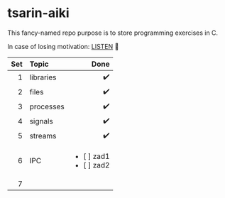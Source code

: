 # tsarin-aiki
This fancy-named repo purpose is to store programming exercises in C.

In case of losing motivation:
<a href="https://www.youtube.com/watch?v=tas0O586t80" target="blank">LISTEN</a> :musical_note:

| Set| Topic        | Done |
|---:|:-------------| ----:|
| 1  | libraries    | :heavy_check_mark: |
| 2  | files        | :heavy_check_mark: |
| 3  | processes    | :heavy_check_mark: |
| 4  | signals      | :heavy_check_mark: |
| 5  | streams      | :heavy_check_mark: |
| 6  | IPC          | <ul><li>[ ] zad1</li><li>[ ] zad2</li></ul> |
| 7  |              |    |
